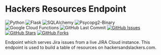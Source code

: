 # Hackers Resources Endpoint

![Python](https://img.shields.io/badge/Python-v3.7-blue.svg?logo=python&longCache=true&logoColor=white&colorB=23a8e2&style=flat-square&colorA=36363e)
![Flask](https://img.shields.io/badge/Flask-v1.0.2-blue.svg?longCache=true&logo=python&style=flat-square&logoColor=white&colorB=23a8e2&colorA=36363e)
![SQLAlchemy](https://img.shields.io/badge/SQLAlchemy-v1.3.3-blue.svg?longCache=true&logo=python&longCache=true&style=flat-square&logoColor=white&colorB=23a8e2&colorA=36363e)
![Psycopg2-Binary](https://img.shields.io/badge/Psycopg2--Binary-v2.8.2-blue.svg?longCache=true&logo=python&longCache=true&style=flat-square&logoColor=white&colorB=23a8e2&colorA=36363e)
![Google Cloud Functions](https://img.shields.io/badge/Google--Cloud--Functions-v93-blue.svg?longCache=true&logo=google&longCache=true&style=flat-square&logoColor=white&colorB=23a8e2&colorA=36363e)
![GitHub Last Commit](https://img.shields.io/github/last-commit/google/skia.svg?style=flat-square&colorA=36363e)
[![GitHub Issues](https://img.shields.io/github/issues/hackersandslackers/hackers-resources-endpoint.svg?style=flat-square&colorA=36363e&logo=Github)](https://github.com/hackersandslackers/hackers-resources-endpoint/issues)
[![GitHub Stars](https://img.shields.io/github/stars/hackersandslackers/hackers-resources-endpoint.svg?style=flat-square&colorB=e3bb18&colorA=36363e&logo=Github)](https://github.com/hackersandslackers/hackers-resources-endpoint/stargazers)
[![GitHub Forks](https://img.shields.io/github/forks/hackersandslackers/hackers-resources-endpoint.svg?style=flat-square&colorA=36363e&logo=Github)](https://github.com/hackersandslackers/hackers-resources-endpoint/network)

Endpoint which serves Jira issues from a live JIRA Cloud instance. This endpoint is used to build a table of resources on hackersandslackers.com.
